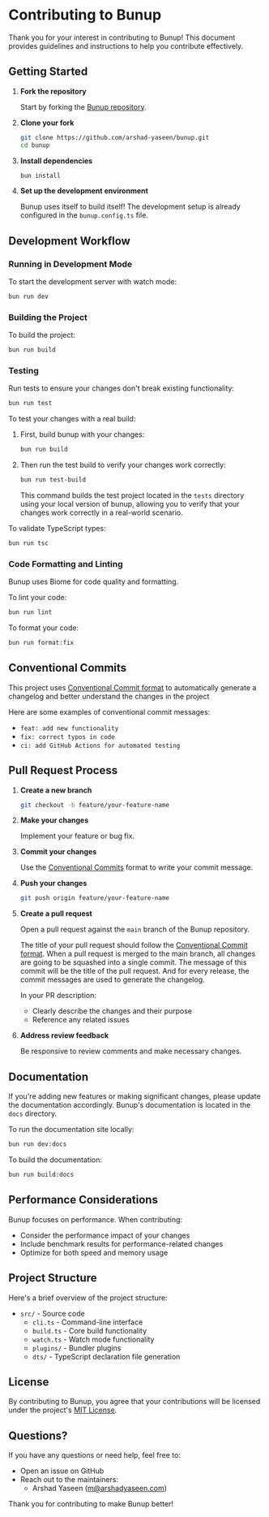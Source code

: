 # Contributing to Bunup

Thank you for your interest in contributing to Bunup! This document provides guidelines and instructions to help you contribute effectively.

## Getting Started

1. **Fork the repository**

   Start by forking the [Bunup repository](https://github.com/arshad-yaseen/bunup).

2. **Clone your fork**

   ```bash
   git clone https://github.com/arshad-yaseen/bunup.git
   cd bunup
   ```

3. **Install dependencies**

   ```bash
   bun install
   ```

4. **Set up the development environment**

   Bunup uses itself to build itself! The development setup is already configured in the `bunup.config.ts` file.

## Development Workflow

### Running in Development Mode

To start the development server with watch mode:

```bash
bun run dev
```

### Building the Project

To build the project:

```bash
bun run build
```

### Testing

Run tests to ensure your changes don't break existing functionality:

```bash
bun run test
```

To test your changes with a real build:

1. First, build bunup with your changes:

   ```bash
   bun run build
   ```

2. Then run the test build to verify your changes work correctly:

   ```bash
   bun run test-build
   ```

   This command builds the test project located in the `tests` directory using your local version of bunup, allowing you to verify that your changes work correctly in a real-world scenario.

To validate TypeScript types:

```bash
bun run tsc
```

### Code Formatting and Linting

Bunup uses Biome for code quality and formatting.

To lint your code:

```bash
bun run lint
```

To format your code:

```bash
bun run format:fix
```

## Conventional Commits

This project uses [Conventional Commit format](https://www.conventionalcommits.org/en/v1.0.0/) to automatically generate a changelog and better understand the changes in the project

Here are some examples of conventional commit messages:

- `feat: add new functionality`
- `fix: correct typos in code`
- `ci: add GitHub Actions for automated testing`

## Pull Request Process

1. **Create a new branch**

   ```bash
   git checkout -b feature/your-feature-name
   ```

2. **Make your changes**

   Implement your feature or bug fix.

3. **Commit your changes**

   Use the [Conventional Commits](#conventional-commits) format to write your commit message.

4. **Push your changes**

   ```bash
   git push origin feature/your-feature-name
   ```

5. **Create a pull request**

   Open a pull request against the `main` branch of the Bunup repository.

   <!-- markdownlint-disable-next-line no-inline-html -->
   <a id="conventional-pr-titles"></a>The title of your pull request should follow the [Conventional Commit format](#conventional-commits). When a pull request is merged to the main branch, all changes are going to be squashed into a single commit. The message of this commit will be the title of the pull request. And for every release, the commit messages are used to generate the changelog.

   In your PR description:

   - Clearly describe the changes and their purpose
   - Reference any related issues

6. **Address review feedback**

   Be responsive to review comments and make necessary changes.

## Documentation

If you're adding new features or making significant changes, please update the documentation accordingly. Bunup's documentation is located in the `docs` directory.

To run the documentation site locally:

```bash
bun run dev:docs
```

To build the documentation:

```bash
bun run build:docs
```

## Performance Considerations

Bunup focuses on performance. When contributing:

- Consider the performance impact of your changes
- Include benchmark results for performance-related changes
- Optimize for both speed and memory usage

## Project Structure

Here's a brief overview of the project structure:

- `src/` - Source code
  - `cli.ts` - Command-line interface
  - `build.ts` - Core build functionality
  - `watch.ts` - Watch mode functionality
  - `plugins/` - Bundler plugins
  - `dts/` - TypeScript declaration file generation

## License

By contributing to Bunup, you agree that your contributions will be licensed under the project's [MIT License](LICENSE).

## Questions?

If you have any questions or need help, feel free to:

- Open an issue on GitHub
- Reach out to the maintainers:
  - Arshad Yaseen (<m@arshadyaseen.com>)

Thank you for contributing to make Bunup better!
